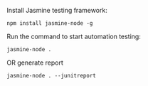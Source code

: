 Install Jasmine testing framework:
```
npm install jasmine-node -g
```

Run the command to start automation testing:
```
jasmine-node .
```
OR generate report
```
jasmine-node . --junitreport
```
